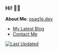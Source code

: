 ### Hi! 👋🏾 

 **About Me**: [osag1e.dev](https://osag1e.dev/about)
- [My Latest Blog](https://osag1e.dev/posts)
- [Contact Me](https://contact.osag1e.dev/)

[![Last Updated](https://img.shields.io/badge/Last%20Updated-July%2017%2C%202024-brightgreen)](https://github.com/osag1e/osag1e/)


